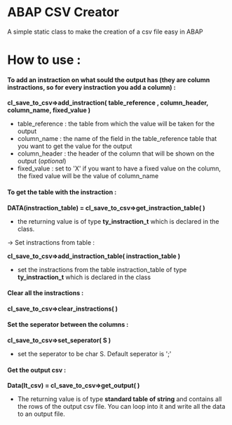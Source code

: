 # ABAP CSV Creator
A simple static class to make the creation of a csv file easy in ABAP

# How to use :

#### To add an instraction on what sould the output has (they are column instractions, so for every instraction you add a column) :

**cl_save_to_csv=>add_instraction( table_reference , column_header, column_name, fixed_value )** 
  - table_reference : the table from which the value will be taken for the output
  - column_name     : the name of the field in the table_reference table that you want to get the value for the output
  - column_header   : the header of the column that will be shown on the output (*optional*)
  - fixed_value     : set to 'X' if you want to have a fixed value on the column, the fixed value will be the value of column_name

#### To get the table with the instraction :

**DATA(instraction_table) = cl_save_to_csv=>get_instraction_table( )**
  - the returning value is of type **ty_instraction_t** which is declared in the class.

-> Set instractions from table :

**cl_save_to_csv=>add_instraction_table( instraction_table )**
  - set the instractions from the table instraction_table of type **ty_instraction_t** which is declared in the class

#### Clear all the instractions :

**cl_save_to_csv=>clear_instractions( )**

#### Set the seperator between the columns :

**cl_save_to_csv=>set_seperator( S )**
  - set the seperator to be char S. Default seperator is ';'
  
#### Get the output csv : 

**Data(lt_csv) = cl_save_to_csv=>get_output( )**
  - The returning value is of type **standard table of string** and contains all the rows of the output csv file. You can loop into it and write all the data to an output file.
  
  

